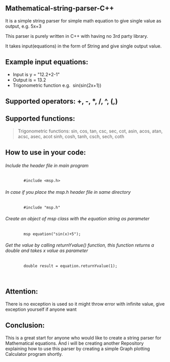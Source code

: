 ## Mathematical-string-parser-C++
It is a simple string parser for simple math equation to give single value as output, e.g. 5x+3

This parser is purely written in C++ with having no 3rd party library. 

It takes input(equations) in the form of String and give single output value. 

## Example input equations:
* Input is y = "12.2+2-1"
* Output is = 13.2
* Trigonometric function e.g.  sin(sin(2x+1))
         
## Supported operators: +, -, *, /, ^, (,) 

## Supported functions: 
> Trigonometric functions: sin, cos, tan, csc, sec, cot, asin, acos, atan, acsc, asec, acot sinh, cosh, tanh, csch, sech, coth

## How to use in your code:
######      Include the header file in main program
            #include <msp.h> 
            
######      In case if you place the msp.h header file in same directory 
            #include "msp.h" 

######      Create an object of msp class with the equation string as parameter
            msp equation("sin(x)+5"); 

######      Get the value by calling returnYvalue() function, this function returns a double and takes x value as parameter
            double result = equation.returnYvalue(1); 
       
                     
## Attention:
There is no exception is used so it might throw error with infinite value, give exception yourself if anyone want 

## Conclusion: 
This is a great start for anyone who would like to create a string parser for Mathematical equations. And i will be creating another Repository explaining how to use this parser by creating a simple Graph plotting Calculator program shortly. 
           
